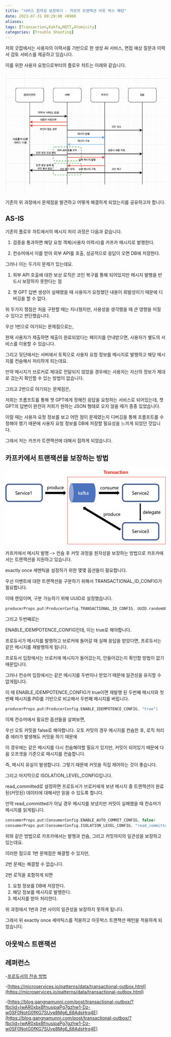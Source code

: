 ```yaml
---
title: "서비스 원자성 보장하기 - 카프카 트랜잭션 아웃 박스 패턴"
date: 2023-07-31 09:29:00 +0900
aliases: 
tags: [Transaction,Kakfa,MQTT,Atomicity]
categories: [Trouble Shooting]
---
```


저희 굿잡에서는 사용자의 이력서를 기반으로 한 생성 AI 서비스, 면접 예상 질문과 이력서 검토 서비스를 제공하고 있습니다.

이를 위한 사용자 요청으로부터의 플로우 차트는 아래와 같습니다.

![flow](/assets/img/2023-07-31-kafka-transaction-outbox/flow.webp)

기존의 위 과정에서 문제점을 발견하고 어떻게 해결하게 되었는지를 공유하고자 합니다.

## AS-IS

기존의 플로우 차트에서의 메시지 처리 과정은 다음과 같습니다.

1. 검증을 통과하면 해당 요청 객체(사용자 이력서)를 카프카 메시지로 발행한다.

2. 컨슈머에서 이를 받아 외부 API를 호출, 성공적으로 응답이 오면 DB에 저장한다.

그러나 이는 두가지 문제가 있는데요.

1. 외부 API 호출에 대한 보상 로직은 코인 복구를 통해 되어있지만 메시지 발행을 반드시 보장하지 못한다는 점

2. 챗 GPT 답변 생성이 실패했을 때 사용자가 요청했던 내용이 휘발성이기 때문에 디버깅을 할 수 없다.

위 두가지 쟁점은 처음 구현할 때는 지나쳤지만, 사용성을 생각했을 때 큰 영향을 미칠 수 있다고 판단했습니다.

우선 1번으로 야기되는 문제점으로는,

현재 사용자가 제출하면 제출이 완료되었다는 페이지를 안내받으면, 사용자가 별도의 서비스를 이용할 수 있습니다.

그리고 뒷단에서는 서버에서 토픽으로 사용자 요청 정보를 메시지로 발행하고 해당 메시지를 컨슘해서 처리하게 되는데요.

만약 메시지가 브로커로 제대로 전달되지 않았을 경우에는 사용자는 자신의 정보가 제대로 갔는지 확인할 수 있는 방법이 없습니다.

그리고 2번으로 야기되는 문제점은,

저희는 프롬프트를 통해 챗 GPT에게 정해진 응답을 요청하는 서비스로 되어있는데, 챗 GPT의 답변이 완전히 저희가 원하는 JSON 형태로 오지 않을 때가 종종 있었습니다.

이럴 때는 사용자 요청 정보를 보고 어떤 점이 문제였는지 디버깅을 통해 프롬프트를 수정해야 했기 때문에 사용자 요청 정보를 DB에 저장할 필요성을 느끼게 되었던 것입니다.

그래서 저는 카프카 트랜잭션에 대해서 접하게 되었습니다.

## 카프카에서 트랜잭션을 보장하는 방법

![kt](/assets/img/2023-07-31-kafka-transaction-outbox/kt.webp)

카프카에서 메시지 발행 -> 컨슘 후 커밋 과정을 원자성을 보장하는 방법으로 카프카에서는 트랜잭션을 지원하고 있습니다.

exactly once 세멘틱을 설정하기 위한 몇몇 옵션들이 필요합니다.

우선 이벤트에 대한 트랜잭션을 구분하기 위해서 TRANSACTIONAL_ID_CONFIG가 필요합니다.

이때 랜덤이며, 구분 가능하기 위해 UUID로 설정했습니다.

```kotlin
producerProps.put(ProducerConfig.TRANSACTIONAL_ID_CONFIG, UUID.randomUUID().toString());
```

그리고 두번째로는

ENABLE_IDEMPOTENCE_CONFIG인데, 이는 true로 해야합니다.

프로듀서가 메시지를 발행하고 브로커에 들어갈 때 실패 응답을 받았다면, 프로듀서는 같은 메시지를 재발행하게 됩니다.

프로듀서 입장에서는 브로커에 메시지가 들어갔는지, 안들어갔는지 확인할 방법이 없기 때문입니다.

그러나 컨슈머 입장에서는 같은 메시지를 두번이나 받았기 때문에 일관성을 유지할 수 없게됩니다.

이 때 ENABLE_IDEMPOTENCE_CONFIG가 true이면 재발행 된 두번째 메시지와 첫번째 메시지를 PID를 기반으로 비교해서 두번째 메시지를 버립니다.

```kotlin
producerProps.put(ProducerConfig.ENABLE_IDEMPOTENCE_CONFIG, "true")
```

이제 컨슈머에서 필요한 옵션들을 살펴보면,

우선 오토 커밋을 false로 해야합니다.
오토 커밋의 경우 메시지를 컨슘한 후, 로직 처리중 에러가 발생해도 커밋을 하기 때문에

이 경우에는 같은 메시지를 다시 컨슘해야할 필요가 있지만, 커밋이 되어있기 때문에 다음 오프셋을 기준으로 메시지를 컨슘합니다.

즉, 메시지 유실이 발생합니다.
그렇기 때문에 커밋을 직접 제어하는 것이 좋습니다.

그리고 마지막으로 ISOLATION_LEVEL_CONFIG입니다.

read_committed로 설정하면 프로듀서가 브로커에게 보낸 메시지 중 트랜잭션이 완료된(커밋된) 데이터에 대해서만 읽을 수 있도록 합니다.

만약 read_committed가 아닐 경우 메시지를 보냈지만 커밋이 실패했을 때 컨슈머가 메시지를 읽게됩니다.

```kotlin
consumerProps.put(ConsumerConfig.ENABLE_AUTO_COMMIT_CONFIG, false)
consumerProps.put(ConsumerConfig.ISOLATION_LEVEL_CONFIG, "read_committed")
```

위와 같은 방법으로 카프카에서는 발행과 컨슘, 그리고 커밋까지의 일관성을 보장하고 있는데요.

이러한 점으로 1번 문제점은 해결할 수 있지만,

2번 문제는 해결할 수 없습니다.

2번 로직을 포함하게 되면

1. 요청 정보를 DB에 저장한다.
2. 해당 정보를 메시지로 발행한다.
3. 메시지를 받아 처리한다.

위 과정에서 1번과 2번 사이의 일관성을 보장하지 못하게 됩니다.

그래서 위 exactly once 세마틱스를 적용하고 아웃박스 트랜잭션 패턴을 적용하게 되었습니다.

## 아웃박스 트랜잭션



## 레퍼런스

-[프로듀서의 전송 방법](https://ojt90902.tistory.com/1185)

-[https://microservices.io/patterns/data/transactional-outbox.html](https://microservices.io/patterns/data/transactional-outbox.html)

-[https://blog.gangnamunni.com/post/transactional-outbox/?fbclid=IwAR0xbxBfnusipaPg7gzhw1-Dz-w0SF0NotG0fKG7SUye8Mg6_68AdsHrq4E](https://blog.gangnamunni.com/post/transactional-outbox/?fbclid=IwAR0xbxBfnusipaPg7gzhw1-Dz-w0SF0NotG0fKG7SUye8Mg6_68AdsHrq4E)


